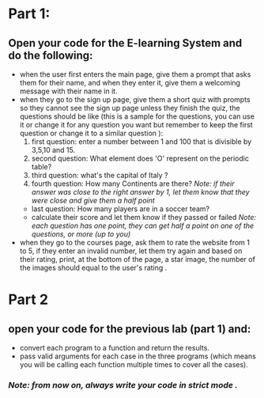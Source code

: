 # Part 1:
 ## Open your code for the E-learning System and do the following:
 - when the user first enters the main page, give them a prompt that asks them for their name, and when they enter it, give them a welcoming message with their name in it.
 - when they go to the sign up page, give them a short quiz with prompts so they cannot see the sign up page unless they finish the quiz, the questions should be like (this is a sample for the questions, you can use it or change it for any question you want but remember to keep the first question or change it to a similar question ):
    1. first question: enter a number between 1 and 100 that is divisible by 3,5,10 and 15.
    2. second question: What element does 'O' represent on the periodic table?
    3. third question: what's the capital of Italy ?
    4. fourth question: How many Continents are there? *Note: if their answer was close to the right answer by 1, let them know that they were close and give them a half point*
    - last question: How many players are in a soccer team?
    - calculate their score and let them know if they passed or failed
    *Note: each question has one point, they can get half a point on one of the questions, or more (up to you)*
- when they go to the courses page, ask them to rate the website from 1 to 5, if they enter an invalid number, let them try again and based on their rating, print, at the bottom of the page, a star image, the number of the images should equal to the user's rating .




# Part 2
## open your code for the previous lab (part 1) and:
- convert each program to a function and return the results.
- pass valid arguments for each case in the three programs (which means you will be calling each function multiple times to cover all the cases).


### ***Note: from now on, always write your code in strict mode .***